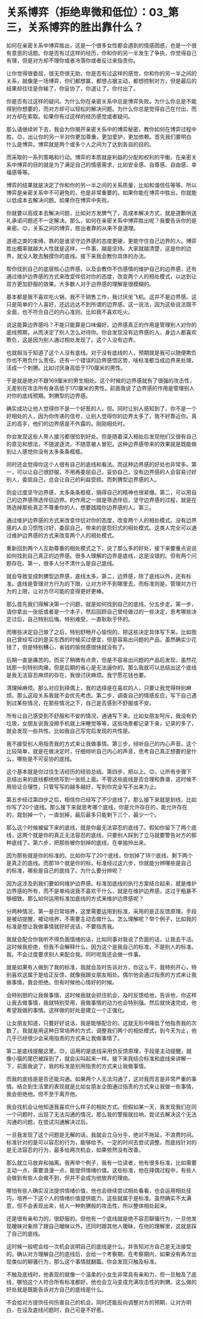 # 关系博弈（拒绝卑微和低位）：03_第三，关系博弈的胜出靠什么？

如何在亲密关系中博弈胜出，这是一个很多女性都会遇到的情感困惑，也是一个很有意思的话题。你是否有过这样的经历，你和你的另一半发生了争执，你觉得自己有理，但是对方却不理你或者冷落你或者反过来指责你。

让你觉得很委屈，很无奈很无助，你是否有过这样的感觉，你和你的另一半之间的关系，就像是一场博弈，你们都想赢，都想占据主动，都想控制对方，但是最后的结果却往往是你输了，你妥协了，你退让了。你付出了。

你是否有过这样的疑问。为什么你在亲密关系中总是博弈失败。为什么你总是不能得到你想要的，而对方却可以轻松的解决问题。为什么你总是觉得自己在付出，而对方却在索取。如果你有过这样的经历感觉或者疑问。

那么请继续听下去，我会为你揭开亲密关系中的博弈秘密，教你如何在博弈过程中胜。😊，出让你的另一半对你更加尊重，更加爱护，更加依赖。首先我们要明白什么是博弈。博弈就是两个或多个人之间为了达到各自的目的。

而采取的一系列策略和行动。博弈的本质就是利益的分配和权利的平衡。在亲密关系中博弈的目的就是为了满足自己的情感需求，比如安全感、自尊感、自由感、幸福感等等。

博弈的结果就是决定了你和你的另一半之间的关系质量，比如和谐信任等等。所以博弈是亲密关系中不可避免的，也是非常重要的。如果你能在博弈中胜出，你就能以低成本去解决问题。如果你在博弈中失败。

你就要以高成本去解决问题，比如对方发脾气了，高成本解决方式，就是道歉哄送礼承诺问题还不一定解决。那么，如何在亲密关系中博弈胜出呢？我要告诉你的是亲密。😊，关系之间的博弈，胜出者靠的从来不是道理。

道德之类的束缚，靠的是谁坚守边界感的态度更硬，更能守住自己边界的人。博弈胜出概率就越大人性就是这样，一件事，越是坚持。大家就越清楚，这是你的边界，就没人敢去触摸你的底线。接下来我会教你具体的办法。

帮你找到自己的底层核心边界感，以及会教你不伤感情的维护自己的边界感，还有通过维护边界感的方式来改变伴侣对你的态度，改变两个人的相处模式，以达到让双方更加舒服的效果。大多数人对于边界感的理解是很模糊的。

基本都是我不喜欢吃火锅，我不干销售工作，我讨厌坐飞机。这并不是边界感。这只是简单的个人喜好，还远远达不到所谓的边界感。这一说法，因为这些说法既不全面，也不符合自己的内心准则。比如我不喜欢吃火。

说这能算边界感吗？不能只能算是口味偏好。边界感真正的作用是管理别人对你的底线预期，从而决定了别人怎么对待你。你会发现没有边界感的人，身边人都喜欢欺负，这是因为别人通过相处发现了。这个人没有边界。

也就相当于知道了这个人没有底线。对于没有底线的人，预期就是我可以随便欺负你也不用负什么责任。还有一个错误的边界感悟区势，啥标准都当成边界来处理，活成一个刺猬。比如讨厌身高低于170厘米的男性。

于是就是绝对不跟169厘米的男生相处。这个时候的边界感就有了很强的攻击性，无差别在攻击所有身高低于170厘米的男性。前面我说了边界感的作用是管理别人对你的底线预期。刺猬型的边界感。

确实成功让他人觉得你不是一个好惹的人，但。同时让别人感知到了，你不是一个好相处的人，因为你传递的信号，让别人觉得你的边界太多了，我不好靠近你。真正的高手，他们的边界感是不外露的。刚刚相处时。

你会发现这些人带人接污都很恰到好处。但是随着深入相处后发现他们又很有自己的意见和想法，不随波逐流，不随意被人冒犯。这种边界感带来的效果就是既能做到让人感觉你没有太多条条框框。

同时还会觉得你这个人很有自己的底线和看法。而这种边界感的好处也非常多。第一，可以让自己很舒服，不用再委屈自己，妥协自己，没有边界感的人会容易讨好别人，委屈自己，总会让自己的利益受损。而刺猬型边界感的人。

则会过度坚守边界感，太多条条框框，搞得自己的精神也很紧绷。第二，可以用自己的边界感筛选伴侣边界。的作用之一就是筛选伴侣，坚守边界感的过程，就是在筛选掉那些真正不尊重你的人，想要践踏你边界感的人。第三。

通过维护边界感的方式来改变伴侣对你的态度，改变两个人的相处模式。没有边界感的人会习惯性讨好，委屈自己，带来的是怨妇式的相处模式。这类人完全可以通过维护边界感的方式来改变两个人的相处模式。

重新回到两个人互助尊重的相处模式之下，说了那么多的好处，接下来要重点说说如何找到自己真正的边界感。很多人理解的边界是底线，这是没错的。但有两个问题存在。第一，很多人分不清什么是自己底线。

就会导致变成刺猬型边界感，底线太多。第二，边界感，除了底线以外，还有标准。底线是管理对方行为的下限，让对方坏不到哪里去。而标准则是。管理对方行为的上限，让对方尽可能的变得更好更棒。

那么首先我们得解决第一个问题，就是如何找到自己的底线，分五步走。第一步，请你拿出一张纸或者是一个本子，然后回顾自己曾经做过的一些决定，思考哪些决定过后，自己特别后悔，特别难受，一直耿耿于怀的。

而哪些决定自己做了之后，特别舒畅开心愉悦的。把这些决定具体写下来。比如我自己曾经写过的是买东西的时候买过便宜，但是容易出问题的产品，虽然确实少花钱了，但是特别糟心，省钱的愉悦感很快就没有了。

后期一直是痛苦的。而买了稍微有点贵，但是不容易出问题的产品后发现，虽然花钱那一刻特别肉痛，但是后期的省心是无法逼你的。那么我就可以总结出这个底线是我无法容忍麻烦的存在，我很讨厌麻烦。我宁愿花钱也要。

清理掉麻烦。那么对应到择偶上，我的选择是在喜欢的人，只要让我觉得特别麻烦。那么这段关系我就不会优先考虑。第二步，调查自己的情感反应，写下自己遇到过某些情况，在那些情况之下，自己是否感到不舒服或不安。

所有让自己感受到不舒服和不安的情况，通通写下来。比如女朋友呵斥，我没有扔垃圾，女朋友说我没擦手机就上床睡觉等等。这些场景都记录下来，记录的多了，就会发现一些共性。比如我自己写完后发现的共性是。

我不接受别人用指责我的方式来让我做事情。第三步，倾听自己的内心声音。这个比较简单，就是在做决定时，仔细倾听自己内心的声音，思考自己真正想要的是什么，哪些是不可妥协的底线。

这个基本就是你过往生活经历的经验总结。第四步，把以上。😊，让所有步骤下总结出来的底线都统统写到一张纸上面。不管这些底线是否合理和靠谱，这时候不用验证合理性，只管写写的越多越好，写到你完全写不出来为止。

第五步经过第四步之后，相信你已经写了不少底线了。那么接下来就是划线，比如你写了20个底线。那么接下来就思考哪个底线，你是允许存在的，能允许存在的，就划掉一个，一直划掉，最后最多只能剩下三个，最少一个。

那么这个时候被留下来的底线，就是你最无法容忍的底线了。假如你留下了两个底线，这两个就是你的真正无法容忍的底线，只要别人踩到了立马就要警告对方的那种底线了。第六步，把那些被你划掉的底线，在单独拎出来。

因为那些就是你的标准的。比如你写了20个底线，你划掉了18个底线，剩下两个是真正的底线。而那18个就是你的标。标准经过这六步，你就能分辨哪些是自己的标准，哪些是自己的底线了。为什么要分辨呢？

因为这涉及到我们要如何维护边界感。标准加底线的执行方案结合起来，就是维护边界感的所有，而不是单纯说我不喜欢干什么，就是在维护边界感，这过于粗暴不够细致。那么如何运用标准加底线的方式来维护边界感呢？

分两种情况，第一是日常培养，这里需要运用到标准，采用的是正反馈原理。手段是被动提醒，被动培养，不需要主动去做什么。怎么理解呢？举个例子，比如我的标准是想让我做事情就好好说话，不要指责我。

我就会配合你我听不得负面情绪的话，比如同事对我说了负面的话，让我去干活。这时候我拒绝，但我不会解释什么，因为这个是我自己的标准，不是别人的标准。我。不会过度要求别人来配合我。同时呢我还会做一件事。

就是如果有人做到了我的标准，我就会及时告诉对方，你这么干，我特别开心，特别喜欢这属于是给正反馈，就像我跟女朋友相处。偶尔他会通过指责的方式来让我做事情，我会拒绝。但有时候他心情好的时候。

会特别胆的让我做事情，这时候我就会抓住机会，及时反馈给他，告诉他，你这样让我去做事情，我就特别受用，我做事情的动力也会特别强。然后就快速完成，他希望我做的事情。这样做的好处是建立一个正强化。

让女朋友知道，只要好好说话，我是能够配合的。这就无形中降低了他指责我的次数了。我就是用这种日常培养的方式，调整我们两个的相处模式，到今天为止，他几乎已经很少会采用指责的方式来让我做事情了。

第二是底线提醒这里。😊，运用的是底线采用负反馈原理，手段是主动提醒，就像小猫的尾巴被踩到了，就会尖叫起来一样。接下来我结合标准和底线来讲解一下，前面我说了，我的标准是别用指责的方式来让我做事情。

而我的底线是是否还能沟通。如果两个人无法沟通了，这对我而言是非常严重的事情。结合到生活里的表现就是比如女朋友企图通过指责的方式来让我做一些事情，我会拒绝他。但不至于离开他。

我会找机会让他知道我喜欢什么样子的相处方式。但假如某一天，我发现我们在同一个问题时，出现了无法沟通的情况，那么我的警报就拉响，尝试去解决这个无法沟通的问题，在尝试沟通解决过后。

一旦我发现了这个问题是无解的话，我就会立马分手，绝对不拖延，不浪费时间。标准针对的是可以容忍的行为，能够给予。一定的时间去尝试调整。而底线针对的是无法容忍的行为，最多给两次机会，如果依然没有改善。

那么就立马放弃和抽离。我再举个例子，我有一位读者，他有很多标准，比如需要主动一点，需要浪漫一点，能提供情绪价值。这些标准，他在择偶过程中，有些人会做到有些人会做不到，但并不会成为他放弃的理由。

哪怕有些人确实没法提供情绪价值，他也会继续尝试相处看看，也会运用相处技巧，培养一下这个人的情绪价值提供能力。这些就属于是标准。虽然确实不太满意，但不会表现出来，给人一种刺猬般的攻击性，所以整体相处起来。

还是很有亲和力的，很舒服的。但他有一个底线就是绝不容忍聊骚行为，一旦他发现暧昧对象除了跟自己暧昧以外，还同时跟其他人暧昧，在他的理解里，这就是踩了自己的底线。

这时候一般呢会给一次机会说明自己的底线是什么，并告知对方自己是无法接受的。确认对方理解自己的底线后，会给一个考察期，在考察期内，如果没有再次出现类似的聊骚行为，那么这个事情就翻篇。你会发现只触及标准。

不触及底线时，他表现的就像一个温柔的小女生非常具有亲和力，但一旦触及了底线，哪怕这个人符合所有标准都好，他也会立马变成充满攻击性的刺猬。这么做的好处就是既能告诉对方自己的底线是什么。

不会给对方提供任何伤害自己的机会。同时还能反向调整对方的预期，让对方明白，在设及底线问题时，自己可是不好惹。


